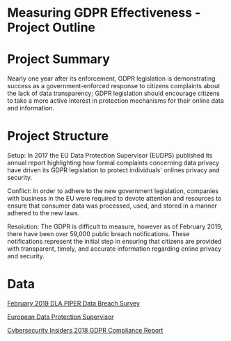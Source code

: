 
# Measuring GDPR Effectiveness - Project Outline

<include a picture here>

# Project Summary
Nearly one year after its enforcement, GDPR legislation is demonstrating success as a government-enforced response to citizens complaints about the lack of data transparency; GDPR legislation should encourage citizens to take a more active interest in protection mechanisms for their online data and information.

# Project Structure

Setup: In 2017 the EU Data Protection Supervisor (EUDPS) published its annual report highlighting how formal complaints concerning data privacy have driven its GDPR legislation to protect individuals' onlines privacy and security. 

Conflict: In order to adhere to the new government legislation, companies with business in the EU were required to devote attention and resources to ensure that consumer data was processed, used, and stored in a manner adhered to the new laws. 

Resolution: The GDPR is difficult to measure, however as of February 2019, there have been over 59,000 public breach notifications. These notifications represent the initial step in ensuring that citizens are provided with transparent, timely, and accurate information regarding online privacy and security. 

# Data
[February 2019 DLA PIPER Data Breach Survey](https://www.dlapiper.com/en/uk/insights/publications/2019/01/gdpr-data-breach-survey/)

[European Data Protection Supervisor](https://edps.europa.eu/sites/edp/files/publication/18-03-15_annual_report_2017_en.pdf)

[Cybersecurity Insiders 2018 GDPR Compliance Report](https://www.cybersecurity-insiders.com/wp-content/uploads/2017/07/2018-GDPR-Compliance-Report.pdf)

